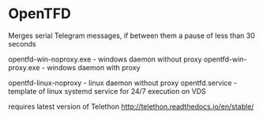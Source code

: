 # OpenTFD
Merges serial Telegram messages, if between them a pause of less than 30 seconds

opentfd-win-noproxy.exe - windows daemon without proxy
opentfd-win-proxy.exe - windows daemon with proxy

opentfd-linux-noproxy - linux daemon without proxy
opentfd.service - template of linux systemd service for 24/7 execution on VDS

requires latest version of Telethon
http://telethon.readthedocs.io/en/stable/

